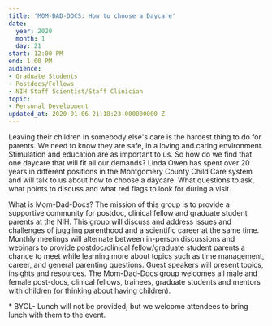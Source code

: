 ```yaml
---
title: 'MOM-DAD-DOCS: How to choose a Daycare'
date:
  year: 2020
  month: 1
  day: 21
start: 12:00 PM
end: 1:00 PM
audience:
- Graduate Students
- Postdocs/Fellows
- NIH Staff Scientist/Staff Clinician
topic:
- Personal Development
updated_at: 2020-01-06 21:18:23.000000000 Z
---
```

Leaving their children in somebody else\'s care is the hardest thing to
do for parents. We need to know they are safe, in a loving and caring
environment. Stimulation and education are as important to us. So how do
we find that one daycare that will fit all our demands? Linda Owen has
spent over 20 years in different positions in the Montgomery County
Child Care system and will talk to us about how to choose a daycare.
What questions to ask, what points to discuss and what red flags to look
for during a visit.

What is Mom-Dad-Docs? The mission of this group is to provide a
supportive community for postdoc, clinical fellow and graduate student
parents at the NIH. This group will discuss and address issues and
challenges of juggling parenthood and a scientific career at the same
time. Monthly meetings will alternate between in-person discussions and
webinars to provide postdoc/clinical fellow/graduate student parents a
chance to meet while learning more about topics such as time management,
career, and general parenting questions. Guest speakers will present
topics, insights and resources. The Mom-Dad-Docs group welcomes all male
and female post-docs, clinical fellows, trainees, graduate students and
mentors with children (or thinking about having children). 

\* BYOL- Lunch will not be provided, but we welcome attendees to bring
lunch with them to the event.
